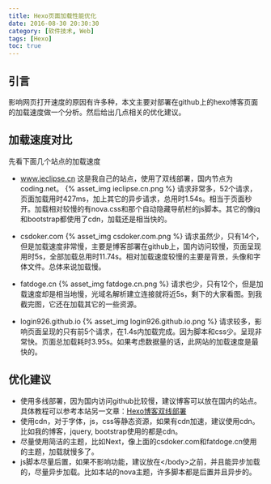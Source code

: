 ```yaml
---
title: Hexo页面加载性能优化
date: 2016-08-30 20:30:30
category: [软件技术, Web]
tags: [Hexo]
toc: true
---
```


## 引言

影响网页打开速度的原因有许多种，本文主要对部署在github上的hexo博客页面的加载速度做一个分析。然后给出几点相关的优化建议。

<!-- more -->

## 加载速度对比
先看下面几个站点的加载速度
- www.ieclipse.cn
这是我自己的站点，使用了双线部署，国内节点为coding.net。
{% asset_img ieclipse.cn.png %}
请求非常多，52个请求，页面加载用时427ms，加上其它的异步请求，总用时1.54s。相当于页面秒开。加载相对较慢的有nova.css和那个自动隐藏导航栏的js脚本。其它的像jq和bootstrap都使用了cdn，加载还是相当快的。

- csdoker.com
{% asset_img csdoker.com.png %}
请求虽然少，只有14个，但是加载速度非常慢，主要是博客部署在github上，国内访问较慢，页面呈现用时5s，全部加载总用时11.74s。相对加载速度较慢的主要是背景，头像和字体文件。总体来说加载慢。

- fatdoge.cn
{% asset_img fatdoge.cn.png %}
请求也少，只有12个，但是加载速度却是相当地慢，光域名解析建立连接就将近5s，剩下的大家看图。到我截完图，它还在加载其它的一些资源。

- login926.github.io
{% asset_img login926.github.io.png %}
请求较多，影响页面呈现的只有前5个请求，在1.4s内加载完成。因为脚本和css少。呈现非常快。页面总加载耗时3.95s。如果考虑数据量的话，此网站的加载速度是最快的。


## 优化建议
- 使用多线部署，因为国内访问github比较慢，建议博客可以放在国内的站点。具体教程可以参考本站另一文章：[Hexo博客双线部署]
- 使用cdn，对于字体，js，css等静态资源，如果有cdn加速，建议使用cdn。比如我的博客，jquery, bootstrap使用的都是cdn。
- 尽量使用简洁的主题，比如Next，像上面的csdoker.com和fatdoge.cn使用的主题，加载就慢多了。
- js脚本尽量后置，如果不影响功能，建议放在&lt;/body&gt;之前，并且能异步加载的，尽量异步加载。比如本站的nova主题，许多脚本都是后置并且异步的。

[Hexo博客双线部署]: /2016/08/29/Web/Hexo-deploy-lines/
[hexo]: https://hexo.io
[hexo-generator-index2]: http://github.com/Jamling/hexo-generator-index2
[hexo-generator-github]: http://github.com/Jamling/hexo-generator-github
[hexo-generator-i18n]: http://github.com/Jamling/hexo-generator-i18n
